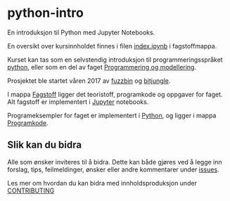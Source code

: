 # python-intro
En introduksjon til Python med Jupyter Notebooks.

En oversikt over kursinnholdet finnes i filen [index.ipynb](Fagstoff/index.ipynb) i fagstoffmappa.

Kurset kan tas som en selvstendig introduksjon til programmeringsspråket [python](https://www.python.org/), eller som en del av faget [Programmering og modellering](https://github.com/fagstoff/ProgMod/tree/master/Læreplan).

Prosjektet ble startet våren 2017 av [fuzzbin](https://github.com/fuzzbin) og [bitjungle](https://github.com/bitjungle).

I mappa [Fagstoff](https://github.com/fagstoff/python-intro/tree/master/Fagstoff) ligger det teoristoff, programkode og oppgaver for faget. Alt fagstoff er implementert i [Jupyter](https://jupyter.org/) notebooks.

Programeksempler for faget er implementert i [Python](https://www.python.org/), og ligger i mappa [Programkode](https://github.com/fagstoff/python-intro/tree/master/Programkode).

## Slik kan du bidra

Alle som ønsker inviteres til å bidra. Dette kan både gjøres ved å legge inn forslag, tips, feilmeldinger, ønsker eller andre kommentarer under [issues](https://github.com/fagstoff/python-intro/issues).

Les mer om hvordan du kan bidra med innholdsproduksjon under [CONTRIBUTING](https://github.com/fagstoff/python-intro/blob/master/CONTRIBUTING.md)
